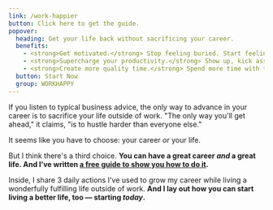 ```yaml
---
link: /work-happier
button: Click here to get the guide.
popover:
  heading: Get your life back without sacrificing your career.
  benefits:
    - <strong>Get motivated.</strong> Stop feeling buried. Start feeling unstoppable.
    - <strong>Supercharge your productivity.</strong> Show up, kick ass, get out, and live your life.
    - <strong>Create more quality time.</strong> Spend more time with the people you love.
  button: Start Now
  group: WORKHAPPY
---
```


If you listen to typical business advice, the only way to advance in your career is to sacrifice your life outside of work. "The only way you'll get ahead," it claims, "is to hustle harder than everyone else."

It seems like you have to choose: your career _or_ your life.

But I think there's a third choice. **You can have a great career _and_ a great life. And I’ve written <a class="js--open-popover" href="/work-happier">a free guide to show you how to do it</a>.**

Inside, I share 3 daily actions I've used to grow my career while living a wonderfully fulfilling life outside of work. **And I lay out how you can start living a better life, too — starting _today_.**
